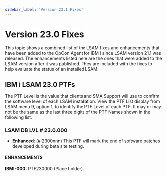 ```yaml
---
sidebar_label: 'Version 23.1 Fixes'
---
```


# Version 23.0 Fixes

This topic shows a combined list of the LSAM fixes and enhancements that have been added to the OpCon Agent for IBM i since LSAM version 21.1 was released.  The enhancements listed here are the ones that were added to the LSAM version after it was published.  They are included with the fixes to help evaluate the status of an installed LSAM.

## IBM i LSAM 23.0 PTFs

The PTF Level is the value that clients and SMA Support will use to confirm the software level of each LSAM installation.  View the PTF List display from LSAM menu 9, option 1, to identify the PTF Level of each PTF.  It may or may not be the same as the last three digits of the PTF Names shown in the following list.

### LSAM DB LVL # 23.0.000

- **Enhanced**: (# 2300nnn) This PTF will mark the end of software patches developed during beta site testing.

#### ENHANCEMENTS

**IBMI-000:** PTF230000  (Place holder).



